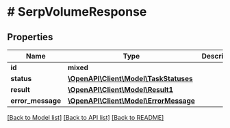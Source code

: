 # # SerpVolumeResponse

## Properties

Name | Type | Description | Notes
------------ | ------------- | ------------- | -------------
**id** | **mixed** |  |
**status** | [**\OpenAPI\Client\Model\TaskStatuses**](TaskStatuses.md) |  |
**result** | [**\OpenAPI\Client\Model\Result1**](Result1.md) |  | [optional]
**error_message** | [**\OpenAPI\Client\Model\ErrorMessage**](ErrorMessage.md) |  | [optional]

[[Back to Model list]](../../README.md#models) [[Back to API list]](../../README.md#endpoints) [[Back to README]](../../README.md)
